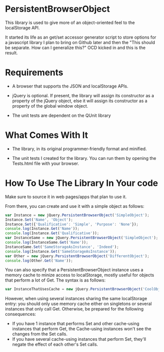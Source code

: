 PersistentBrowserObject
=======================

This library is used to give more of an object-oriented feel to the localStorage API.

It started its life as an get/set accessor generator script to store options for a javascript library I plan to bring on Github later and then the "This should be separate. How can I generalize this?" OCD kicked in and this is the result.

Requirements
============

- A browser that supports the JSON and localStorage APIs.

- jQuery is optional. If present, the library will assign its constructor as a property of the jQuery object, else it will assign its constructor as a property of the global window object.

- The unit tests are dependent on the QUnit library

What Comes With It
==================

- The library, in its original programmer-friendly format and minified.

- The unit tests I created for the library. You can run them by opening the Tests.html file with your browser.

How To Use The Library In Your code
===================================

Make sure to source it in web pages/apps that plan to use it.

From there, you can create and use it with a simple object as follows:

```javascript
var Instance = new jQuery.PersistentBrowserObject('SimpleObject');       //Or just new PersistentBrowserObject('SimpleObject') if you don't use jQuery
Instance.Set('Name', 'Object');                                          //Using persistent storage to store the value 'Object' in the property 'Name' for all 'SimpleObject' objects
Instance.Set({'Qualificative': 'Simple', 'Purpose': 'None'});            //You can also take a shortcut and pass a single object which will contain Key:Value pairs to store
console.log(Instance.Get('Name'));                                       //logs 'Object'
console.log(Instance.Get('Qualificative'));                              //logs 'Simple'
var InstanceSame = new jQuery.PersistentBrowserObject('SimpleObject');   //We just created another object that works as an in-sync duplicate of the first object, because they are both 'SimpleObject'
console.log(InstanceSame.Get('Name'));                                   //logs 'Object'
InstanceSame.Set('SameStorageAsInstance', 'Indeed');
console.log(Instance.Get('SameStorageAsInstance'));                      //logs 'Indeed'
var Other = new jQuery.PersistentBrowserObject('DifferentObject'); 
console.log(Other.Get('Name'));                                          //logs 'undefined', because it is 'DifferentObject' and uses a different storage entry from 'SimpleObject'
```

You can also specify that a PersistentBrowserObject instance uses a memory cache to minize access to localStorage, mostly useful for objects that perform a lot of Get.
The syntax is as follows:

```javascript
var InstanceThatUsesCache = new jQuery.PersistentBrowserObject('CoolObject', true);  
```

However, when using several instances sharing the same localStorage entry: you should only use memory cache either on singletons or several instances that only call Get. Otherwise, be prepared for the following consequences:

- If you have 1 instance that performs Set and other cache-using instances that perform Get, the Cache-using instances won't see the changes from the Set calls.
- If you have several cache-using instances that perform Set, they'll negate the effect of each other's Set calls.
